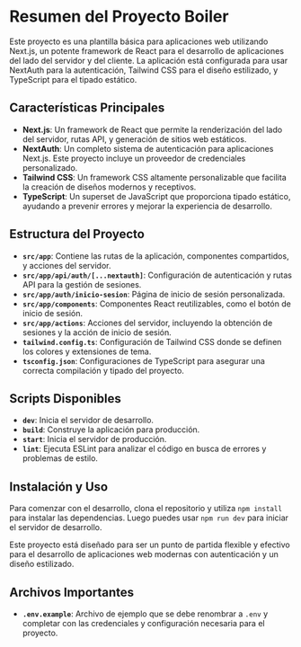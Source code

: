 # Resumen del Proyecto Boiler

Este proyecto es una plantilla básica para aplicaciones web utilizando Next.js, un potente framework de React para el desarrollo de aplicaciones del lado del servidor y del cliente. La aplicación está configurada para usar NextAuth para la autenticación, Tailwind CSS para el diseño estilizado, y TypeScript para el tipado estático.

## Características Principales

- **Next.js**: Un framework de React que permite la renderización del lado del servidor, rutas API, y generación de sitios web estáticos.
- **NextAuth**: Un completo sistema de autenticación para aplicaciones Next.js. Este proyecto incluye un proveedor de credenciales personalizado.
- **Tailwind CSS**: Un framework CSS altamente personalizable que facilita la creación de diseños modernos y receptivos.
- **TypeScript**: Un superset de JavaScript que proporciona tipado estático, ayudando a prevenir errores y mejorar la experiencia de desarrollo.

## Estructura del Proyecto

- **`src/app`**: Contiene las rutas de la aplicación, componentes compartidos, y acciones del servidor.
- **`src/app/api/auth/[...nextauth]`**: Configuración de autenticación y rutas API para la gestión de sesiones.
- **`src/app/auth/inicio-sesion`**: Página de inicio de sesión personalizada.
- **`src/app/components`**: Componentes React reutilizables, como el botón de inicio de sesión.
- **`src/app/actions`**: Acciones del servidor, incluyendo la obtención de sesiones y la acción de inicio de sesión.
- **`tailwind.config.ts`**: Configuración de Tailwind CSS donde se definen los colores y extensiones de tema.
- **`tsconfig.json`**: Configuraciones de TypeScript para asegurar una correcta compilación y tipado del proyecto.

## Scripts Disponibles

- **`dev`**: Inicia el servidor de desarrollo.
- **`build`**: Construye la aplicación para producción.
- **`start`**: Inicia el servidor de producción.
- **`lint`**: Ejecuta ESLint para analizar el código en busca de errores y problemas de estilo.

## Instalación y Uso

Para comenzar con el desarrollo, clona el repositorio y utiliza `npm install` para instalar las dependencias. Luego puedes usar `npm run dev` para iniciar el servidor de desarrollo.

Este proyecto está diseñado para ser un punto de partida flexible y efectivo para el desarrollo de aplicaciones web modernas con autenticación y un diseño estilizado.
## Archivos Importantes

- **`.env.example`**: Archivo de ejemplo que se debe renombrar a `.env` y completar con las credenciales y configuración necesaria para el proyecto.
